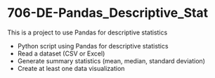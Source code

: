 # 706-DE-Pandas_Descriptive_Stat

This is a project to use Pandas for descriptive statistics

- Python script using Pandas for descriptive statistics
- Read a dataset (CSV or Excel)
- Generate summary statistics (mean, median, standard deviation)
- Create at least one data visualization
